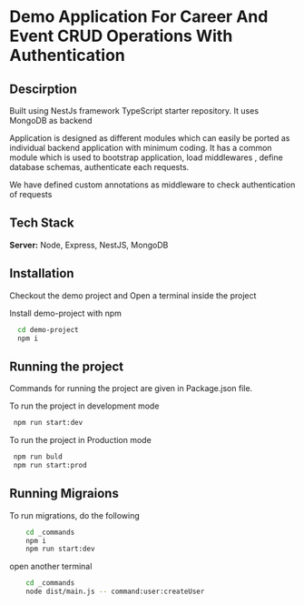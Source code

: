 
# Demo Application For Career And Event CRUD Operations With Authentication




## Descirption

Built using NestJs framework TypeScript starter repository. It uses MongoDB as backend

Application is designed as different modules which can easily be ported as individual backend application with minimum coding.
It has a common module which is used to bootstrap application, load middlewares , define database schemas, authenticate each requests.

We have defined custom annotations as middleware to check authentication of requests


## Tech Stack

**Server:** Node, Express, NestJS, MongoDB


## Installation
Checkout the demo project and Open a terminal inside the project 

Install demo-project with npm

```bash
  cd demo-project
  npm i
```

## Running the project

Commands for running the project are given in Package.json file. 

To run the project in development mode
    
```bash
 npm run start:dev
```
To run the project in Production mode

```bash
 npm run buld
 npm run start:prod
```



## Running Migraions

To run migrations, do the following

```bash
    cd _commands
    npm i
    npm run start:dev
```

open another terminal

```bash
    cd _commands
    node dist/main.js -- command:user:createUser
```


